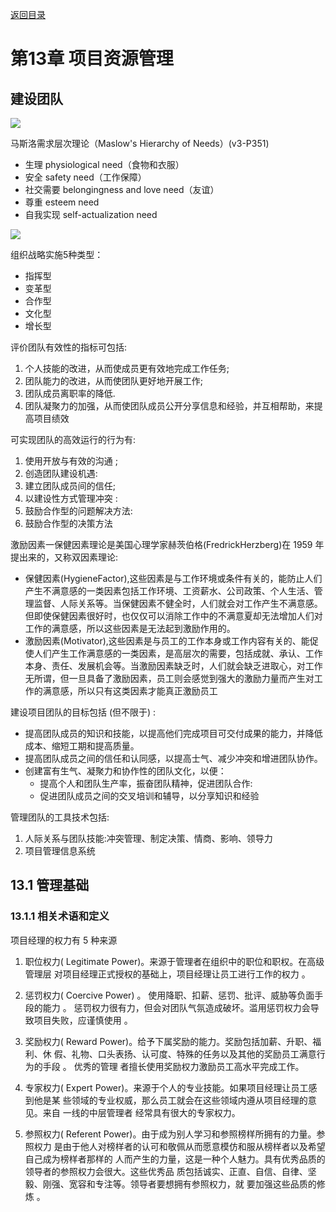 [返回目录](/blog/ruankao/index.md)

# 第13章 项目资源管理

## 建设团队

![](https://cdn.jsdelivr.net/gh/mouday/img/2024/03/20/huua7oa.png)


马斯洛需求层次理论（Maslow's Hierarchy of Needs）(v3-P351)

- 生理 physiological need（食物和衣服）
- 安全 safety need（工作保障）
- 社交需要 belongingness and love need（友谊）
- 尊重 esteem need
- 自我实现 self-actualization need

![](https://cdn.jsdelivr.net/gh/mouday/img/2024/03/18/bpmbhvn.png)

组织战略实施5种类型：
- 指挥型
- 变革型
- 合作型
- 文化型
- 增长型


评价团队有效性的指标可包括: 
1. 个人技能的改进，从而使成员更有效地完成工作任务;
2. 团队能力的改进，从而使团队更好地开展工作;
3. 团队成员离职率的降低.
4. 团队凝聚力的加强，从而使团队成员公开分享信息和经验，并互相帮助，来提高项目绩效

可实现团队的高效运行的行为有:
1. 使用开放与有效的沟通 ; 
2. 创造团队建设机遇:
3. 建立团队成员间的信任;
4. 以建设性方式管理冲突 : 
5. 鼓励合作型的问题解决方法:
6. 鼓励合作型的决策方法

激励因素一保健因素理论是美国心理学家赫茨伯格(FredrickHerzberg)在 1959 年提出来的，又称双因素理论:

- 保健因素(HygieneFactor),这些因素是与工作环境或条件有关的，能防止人们产生不满意感的一类因素包括工作环境、工资薪水、公司政策、个人生活、管理监督、人际关系等。当保健因素不健全时，人们就会对工作产生不满意感。但即使保健因素很好时，也仅仅可以消除工作中的不满意夏却无法增加人们对工作的满意感，所以这些因素是无法起到激励作用的。
- 激励因素(Motivator),这些因素是与员工的工作本身或工作内容有关的、能促使人们产生工作满意感的一类因素，是高层次的需要，包括成就、承认、工作本身、责任、发展机会等。当激励因素缺乏时，人们就会缺乏进取心，对工作无所谓，但一旦具备了激励因素，员工则会感觉到强大的激励力量而产生对工作的满意感，所以只有这类因素才能真正激励员工



建设项目团队的目标包括 (但不限于) :

- 提高团队成员的知识和技能，以提高他们完成项目可交付成果的能力，并降低成本、缩短工期和提高质量。
- 提高团队成员之间的信任和认同感，以提高士气、减少冲突和增进团队协作。
- 创建富有生气、凝聚力和协作性的团队文化，以便：
    - 提高个人和团队生产率，振奋团队精神，促进团队合作:
    - 促进团队成员之间的交叉培训和辅导，以分享知识和经验


管理团队的工具技术包括:

1. 人际关系与团队技能:冲突管理、制定决策、情商、影响、领导力
2. 项目管理信息系统

## 13.1 管理基础

### 13.1.1 相关术语和定义

项目经理的权力有 5 种来源 
1. 职位权力( Legitimate Power)。来源于管理者在组织中的职位和职权。在高级管理层 对项目经理正式授权的基础上，项目经理让员工进行工作的权力 。
2. 惩罚权力( Coercive Power) 。 使用降职、扣薪、惩罚、批评、威胁等负面手段的能力 。 惩罚权力很有力，但会对团队气氛造成破坏。滥用惩罚权力会导致项目失败，应谨慎使用 。
3. 奖励权力( Reward Power)。给予下属奖励的能力。奖励包括加薪、升职、福利、休 假、礼物、口头表扬、认可度、特殊的任务以及其他的奖励员工满意行为的手段 。 优秀的管理 者擅长使用奖励权力激励员工高水平完成工作。

4. 专家权力( Expert Power)。来源于个人的专业技能。如果项目经理让员工感到他是某 些领域的专业权威，那么员工就会在这些领域内遵从项目经理的意见。来自 一线的中层管理者 经常具有很大的专家权力。
5. 参照权力( Referent Power)。由于成为别人学习和参照榜样所拥有的力量。参照权力 是由于他人对榜样者的认可和敬佩从而愿意模仿和服从榜样者以及希望自己成为榜样者那样的 人而产生的力量，这是一种个人魅力。具有优秀品质的领导者的参照权力会很大。这些优秀品 质包括诚实、正直、自信、自律、坚毅、刚强、宽容和专注等。领导者要想拥有参照权力，就 要加强这些品质的修炼 。